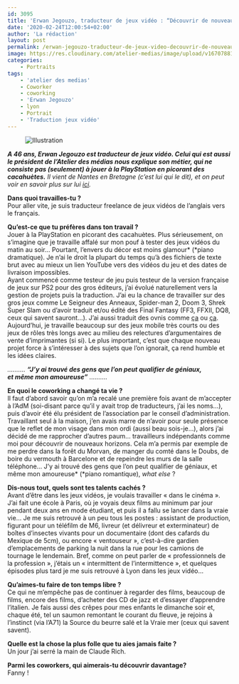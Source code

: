 ```yaml
---
id: 3095
title: 'Erwan Jegouzo, traducteur de jeux vidéo : “Découvrir de nouveaux horizons”'
date: '2020-02-24T12:00:54+02:00'
author: 'La rédaction'
layout: post
permalink: /erwan-jegouzo-traducteur-de-jeux-video-decouvrir-de-nouveaux-horizons/
image: https://res.cloudinary.com/atelier-medias/image/upload/v1670788164/blog/nc3cc4gvftqsuunkevhn.jpg
categories:
    - Portraits
tags:
    - 'atelier des medias'
    - Coworker
    - coworking
    - 'Erwan Jegouzo'
    - lyon
    - Portrait
    - 'Traduction jeux vidéo'
---
```


<figure class="wp-block-image"><img src="https://res.cloudinary.com/atelier-medias/image/upload/v1670788164/blog/nc3cc4gvftqsuunkevhn.jpg" alt="Illustration"></figure>

***A 46 ans, Erwan Jegouzo est traducteur de jeux vidéo. Celui qui est aussi le président de l’Atelier des médias nous explique son métier, qui ne consiste pas (seulement) à jouer à la PlayStation en picorant des cacahuètes.***  *Il vient de Nantes en Bretagne (c’est lui qui le dit), et on peut voir en savoir plus sur lui* [*ici*](https://www.linkedin.com/in/erwanjegouzo/)*.*

**Dans quoi travailles-tu ?**   
Pour aller vite, je suis traducteur freelance de jeux vidéos de l’anglais vers le français.

**Qu’est-ce que tu préfères dans ton travail ?**   
Jouer à la PlayStation en picorant des cacahuètes. Plus sérieusement, on s’imagine que je travaille affalé sur mon pouf à tester des jeux vidéos du matin au soir… Pourtant, l’envers du décor est moins glamour\* (\*piano dramatique). Je n’ai le droit la plupart du temps qu’à des fichiers de texte brut avec au mieux un lien YouTube vers des vidéos du jeu et des dates de livraison impossibles.   
Ayant commencé comme testeur de jeu puis testeur de la version française de jeux sur PS2 pour des gros éditeurs, j’ai évolué naturellement vers la gestion de projets puis la traduction. J’ai eu la chance de travailler sur des gros jeux comme Le Seigneur des Anneaux, Spider-man 2, Doom 3, Shrek Super Slam ou d’avoir traduit et/ou édité des Final Fantasy (FF3, FFXII, DQ8, ceux qui savent sauront…). J’ai aussi traduit des ovnis comme [ça](https://www.lemonde.fr/pixels/article/2018/02/28/superola-and-the-lost-burgers-nanar-videoludique-et-perle-postmoderne_5263751_4408996.html) ou [ça](https://www.gamekult.com/jeux/catherine-3010008448/test.html).   
Aujourd’hui, je travaille beaucoup sur des jeux mobile très courts ou des jeux de rôles très longs avec au milieu des relectures d’argumentaires de vente d’imprimantes (si si). Le plus important, c’est que chaque nouveau projet force à s’intéresser à des sujets que l’on ignorait, ça rend humble et les idées claires.

*……….* ***“J’y ai trouvé des gens que l’on peut qualifier de géniaux,***   
***et même mon amoureuse”*** *……….*

**En quoi le coworking a changé ta vie ?**  
Il faut d’abord savoir qu’on m’a recalé une première fois avant de m’accepter à l’AdM (soi-disant parce qu’il y avait trop de traducteurs, j’ai les noms…), puis d’avoir été élu président de l’association par le conseil d’administration.   
Travaillant seul à la maison, j’en avais marre de n’avoir pour seule présence que le reflet de mon visage dans mon ordi (aussi beau sois-je…), alors j’ai décidé de me rapprocher d’autres paum… travailleurs indépendants comme moi pour découvrir de nouveaux horizons. Cela m’a permis par exemple de me perdre dans la forêt du Morvan, de manger du comté dans le Doubs, de boire du vermouth à Barcelone et de repeindre les murs de la salle téléphone… J’y ai trouvé des gens que l’on peut qualifier de géniaux, et même mon amoureuse\* (\*piano romantique), *what else* ?

**Dis-nous tout, quels sont tes talents cachés ?**   
Avant d’être dans les jeux vidéos, je voulais travailler « dans le cinéma ». J’ai fait une école à Paris, où je voyais deux films au minimum par jour pendant deux ans en mode étudiant, et puis il a fallu se lancer dans la vraie vie… Je me suis retrouvé à un peu tous les postes : assistant de production, figurant pour un téléfilm de M6, livreur (et délivreur et exterminateur) de boîtes d’insectes vivants pour un documentaire (dont des cafards du Mexique de 5cm), ou encore « ventouseur », c’est-à-dire gardien d’emplacements de parking la nuit dans la rue pour les camions de tournage le lendemain. Bref, comme on peut parler de « professionnels de la profession », j’étais un « intermittent de l’intermittence », et quelques épisodes plus tard je me suis retrouvé à Lyon dans les jeux vidéo…

**Qu’aimes-tu faire de ton temps libre ?**  
Ce qui ne m’empêche pas de continuer à regarder des films, beaucoup de films, encore des films, d’acheter des CD de jazz et d’essayer d’apprendre l’italien. Je fais aussi des crêpes pour mes enfants le dimanche soir et, chaque été, tel un saumon remontant le courant du fleuve, je rejoins à l’instinct (via l’A71) la Source du beurre salé et la Vraie mer (ceux qui savent savent).

**Quelle est la chose la plus folle que tu aies jamais faite ?**  
Un jour j’ai serré la main de Claude Rich.

**Parmi les coworkers, qui aimerais-tu découvrir davantage?**  
Fanny !